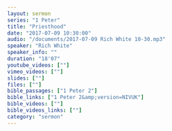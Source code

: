 ```yaml
---
layout: sermon
series: "1 Peter"
title: "Priesthood"
date: "2017-07-09 10:30:00"
audio: "/documents/2017-07-09 Rich White 10-30.mp3"
speaker: "Rich White"
speaker_info: ""
duration: "18'07"
youtube_videos: [""]
vimeo_videos: [""]
slides: [""]
files: [""]
bible_passages: ["1 Peter 2"]
bible_links: ["1 Peter 2&amp;version=NIVUK"]
bible_videos: [""]
bible_videos_links: [""]
category: "sermon"
---
```

